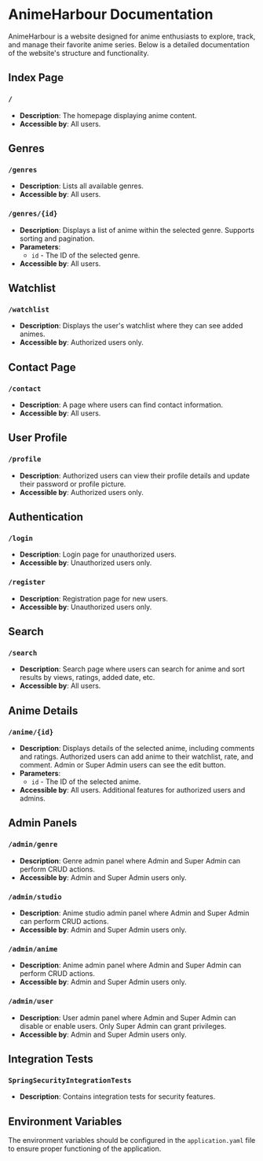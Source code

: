 # AnimeHarbour Documentation

AnimeHarbour is a website designed for anime enthusiasts to explore, track, and manage their favorite anime series. Below is a detailed documentation of the website's structure and functionality.

## Index Page

### `/`
- **Description**: The homepage displaying anime content.
- **Accessible by**: All users.

## Genres

### `/genres`
- **Description**: Lists all available genres.
- **Accessible by**: All users.

### `/genres/{id}`
- **Description**: Displays a list of anime within the selected genre. Supports sorting and pagination.
- **Parameters**:
    - `id` - The ID of the selected genre.
- **Accessible by**: All users.

## Watchlist

### `/watchlist`
- **Description**: Displays the user's watchlist where they can see added animes.
- **Accessible by**: Authorized users only.

## Contact Page

### `/contact`
- **Description**: A page where users can find contact information.
- **Accessible by**: All users.

## User Profile

### `/profile`
- **Description**: Authorized users can view their profile details and update their password or profile picture.
- **Accessible by**: Authorized users only.

## Authentication

### `/login`
- **Description**: Login page for unauthorized users.
- **Accessible by**: Unauthorized users only.

### `/register`
- **Description**: Registration page for new users.
- **Accessible by**: Unauthorized users only.

## Search

### `/search`
- **Description**: Search page where users can search for anime and sort results by views, ratings, added date, etc.
- **Accessible by**: All users.

## Anime Details

### `/anime/{id}`
- **Description**: Displays details of the selected anime, including comments and ratings. Authorized users can add anime to their watchlist, rate, and comment. Admin or Super Admin users can see the edit button.
- **Parameters**:
    - `id` - The ID of the selected anime.
- **Accessible by**: All users. Additional features for authorized users and admins.

## Admin Panels

### `/admin/genre`
- **Description**: Genre admin panel where Admin and Super Admin can perform CRUD actions.
- **Accessible by**: Admin and Super Admin users only.

### `/admin/studio`
- **Description**: Anime studio admin panel where Admin and Super Admin can perform CRUD actions.
- **Accessible by**: Admin and Super Admin users only.

### `/admin/anime`
- **Description**: Anime admin panel where Admin and Super Admin can perform CRUD actions.
- **Accessible by**: Admin and Super Admin users only.

### `/admin/user`
- **Description**: User admin panel where Admin and Super Admin can disable or enable users. Only Super Admin can grant privileges.
- **Accessible by**: Admin and Super Admin users only.

## Integration Tests

### `SpringSecurityIntegrationTests`
- **Description**: Contains integration tests for security features.

## Environment Variables

The environment variables should be configured in the `application.yaml` file to ensure proper functioning of the application.
